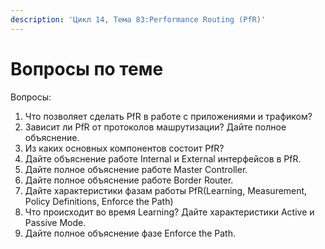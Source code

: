 ```yaml
---
description: 'Цикл 14, Тема 83:Performance Routing (PfR)'
---
```


# Вопросы по теме

Вопросы:

1. Что позволяет сделать PfR в работе с приложениями и трафиком?
2. Зависит ли PfR от протоколов машрутизации? Дайте полное объяснение.
3. Из каких основных компонентов состоит PfR?
4. Дайте объяснение работе Internal и External интерфейсов в PfR.
5. Дайте полное объяснение работе Master Controller.
6. Дайте полное объяснение работе Border Router.
7. Дайте характеристики фазам работы PfR\(Learning, Measurement, Policy Definitions, Enforce the Path\)
8. Что происходит во время Learning? Дайте характеристики Active и Passive Mode.
9. Дайте полное объяснение фазе Enforce the Path.


